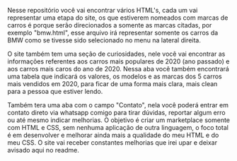 Nesse repositório você vai encontrar vários HTML's, cada um vai representar uma etapa do site, os que estiverem nomeados com marcas de carros é porque serão direcionados a somente
as marcas citadas, por exemplo "bmw.html", esse arquivo irá representar somente os carros da BMW como se tivesse sido selecionado no menu na lateral direita.

O site também tem uma seção de curiosidades, nele você vai encontrar as informações referentes aos carros mais populares de 2020 (ano passado) e aos carros mais caros do ano de
2020. Nessa aba você também encontrará uma tabela que indicará os valores, os modelos e as marcas dos 5 carros mais vendidos em 2020, para ficar de uma forma mais clara, mais clean para a pessoa que estiver lendo.

Também tera uma aba com o campo "Contato", nela você poderá entrar em contato direto via whatsapp comigo para tirar dúvidas, reportar algum erro ou até mesmo indicar melhorias.
O objetivo é criar um marketplace somente com HTML e CSS, sem nenhuma aplicação de outra linguagem, o foco total é em desenvolver e melhorar ainda mais a qualidade do meu HTML e do meu CSS. O site vai receber constantes melhorias que irei upar e deixar avisado aqui no readme.
